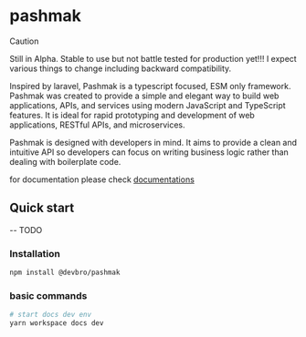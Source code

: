 # pashmak

> [!CAUTION]
> Still in Alpha. Stable to use but not battle tested for production yet!!! I expect various things to change including backward compatibility.

Inspired by laravel, Pashmak is a typescript focused, ESM only framework. Pashmak was created to provide a simple and elegant way to build web applications, APIs, and services using modern JavaScript and TypeScript features. It is ideal for rapid prototyping and development of web applications, RESTful APIs, and microservices.

Pashmak is designed with developers in mind. It aims to provide a clean and intuitive API so developers can focus on writing business logic rather than dealing with boilerplate code.

for documentation please check [documentations](https://devbro1.github.io/pashmak/)

## Quick start

-- TODO

### Installation

```bash
npm install @devbro/pashmak
```

### basic commands

```bash
# start docs dev env
yarn workspace docs dev
```
